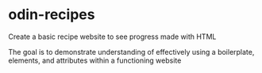 # odin-recipes

Create a basic recipe website to see progress made with HTML

The goal is to demonstrate understanding of effectively using 
a boilerplate, elements, and attributes within a functioning website
